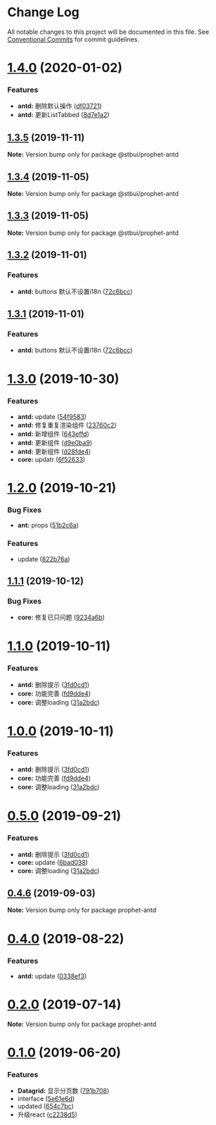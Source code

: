 # Change Log

All notable changes to this project will be documented in this file.
See [Conventional Commits](https://conventionalcommits.org) for commit guidelines.

# [1.4.0](https://github.com/stbui/prophet/compare/v1.3.5...v1.4.0) (2020-01-02)


### Features

* **antd:** 删除默认操作 ([df03721](https://github.com/stbui/prophet/commit/df0372159b6cc106fee1596d26a55ae9024bd27a))
* **antd:** 更新ListTabbed ([8d7e1a2](https://github.com/stbui/prophet/commit/8d7e1a2356ed9285afa67c21255e193ec2a95f08))





## [1.3.5](https://github.com/stbui/prophet/compare/v1.3.4...v1.3.5) (2019-11-11)

**Note:** Version bump only for package @stbui/prophet-antd





## [1.3.4](https://github.com/stbui/prophet/compare/v1.3.3...v1.3.4) (2019-11-05)

**Note:** Version bump only for package @stbui/prophet-antd





## [1.3.3](https://github.com/stbui/prophet/compare/v1.3.2...v1.3.3) (2019-11-05)

**Note:** Version bump only for package @stbui/prophet-antd





## [1.3.2](https://github.com/stbui/prophet/compare/v1.3.0...v1.3.2) (2019-11-01)


### Features

* **antd:** buttons 默认不设置i18n ([72c6bcc](https://github.com/stbui/prophet/commit/72c6bcccc48a17df2ab0fbacdfb415d5c349c4c6))





## [1.3.1](https://github.com/stbui/prophet/compare/v1.3.0...v1.3.1) (2019-11-01)


### Features

* **antd:** buttons 默认不设置i18n ([72c6bcc](https://github.com/stbui/prophet/commit/72c6bcccc48a17df2ab0fbacdfb415d5c349c4c6))





# [1.3.0](https://github.com/stbui/prophet/compare/v1.2.0...v1.3.0) (2019-10-30)


### Features

* **antd:** update ([54f9583](https://github.com/stbui/prophet/commit/54f9583b00049b4bae15329f776fd1aaa8bd49b5))
* **antd:** 修复重复渲染组件 ([23760c2](https://github.com/stbui/prophet/commit/23760c20c6eea32142f3211d2245d22b674fab61))
* **antd:** 新增组件 ([643effd](https://github.com/stbui/prophet/commit/643effd02e26dc748de87265677fd6023f1b6723))
* **antd:** 更新组件 ([d9e0ba9](https://github.com/stbui/prophet/commit/d9e0ba90159234e50095e017c3206f71fa419480))
* **antd:** 更新组件 ([d28fde4](https://github.com/stbui/prophet/commit/d28fde469c0142664945541336e96b1154a61599))
* **core:** updatr ([6f52633](https://github.com/stbui/prophet/commit/6f52633777d86fe13b1a554b233b0d6918d4ee51))





# [1.2.0](https://github.com/stbui/prophet/compare/v1.1.1...v1.2.0) (2019-10-21)


### Bug Fixes

* **ant:** props ([51b2c6a](https://github.com/stbui/prophet/commit/51b2c6a2966d0da5c061a8550cbe4381deb26ecb))


### Features

* update ([822b76a](https://github.com/stbui/prophet/commit/822b76acaaecdf1c8e2b31f329da60f810546e34))





## [1.1.1](https://github.com/stbui/prophet/compare/v1.1.0...v1.1.1) (2019-10-12)


### Bug Fixes

* **core:** 修复已只问题 ([9234a6b](https://github.com/stbui/prophet/commit/9234a6b))





# [1.1.0](https://github.com/stbui/prophet/compare/v0.4.6...v1.1.0) (2019-10-11)


### Features

* **antd:** 删除提示 ([3fd0cd1](https://github.com/stbui/prophet/commit/3fd0cd1))
* **core:** 功能完善 ([fd9dde4](https://github.com/stbui/prophet/commit/fd9dde4))
* **core:** 调整loading ([31a2bdc](https://github.com/stbui/prophet/commit/31a2bdc))





# [1.0.0](https://github.com/stbui/prophet/compare/v0.4.6...v1.0.0) (2019-10-11)


### Features

* **antd:** 删除提示 ([3fd0cd1](https://github.com/stbui/prophet/commit/3fd0cd1))
* **core:** 功能完善 ([fd9dde4](https://github.com/stbui/prophet/commit/fd9dde4))
* **core:** 调整loading ([31a2bdc](https://github.com/stbui/prophet/commit/31a2bdc))





# [0.5.0](https://github.com/stbui/prophet/compare/v0.4.6...v0.5.0) (2019-09-21)


### Features

* **antd:** 删除提示 ([3fd0cd1](https://github.com/stbui/prophet/commit/3fd0cd1))
* **core:** update ([6bad038](https://github.com/stbui/prophet/commit/6bad038))
* **core:** 调整loading ([31a2bdc](https://github.com/stbui/prophet/commit/31a2bdc))





## [0.4.6](https://github.com/stbui/prophet/compare/v0.4.5...v0.4.6) (2019-09-03)

**Note:** Version bump only for package prophet-antd





# [0.4.0](https://github.com/stbui/prophet/compare/v0.3.0...v0.4.0) (2019-08-22)


### Features

* **antd:** update ([0338ef3](https://github.com/stbui/prophet/commit/0338ef3))





# [0.2.0](https://github.com/stbui/react-admin-kit/compare/v0.1.20...v0.2.0) (2019-07-14)

**Note:** Version bump only for package prophet-antd





# [0.1.0](https://github.com/stbui/react-admin-kit/compare/v0.0.6...v0.1.0) (2019-06-20)


### Features

* **Datagrid:** 显示分页数 ([791b708](https://github.com/stbui/react-admin-kit/commit/791b708))
* interface ([5e61e6d](https://github.com/stbui/react-admin-kit/commit/5e61e6d))
* updated ([654c7bc](https://github.com/stbui/react-admin-kit/commit/654c7bc))
* 升级react ([c2238d5](https://github.com/stbui/react-admin-kit/commit/c2238d5))
